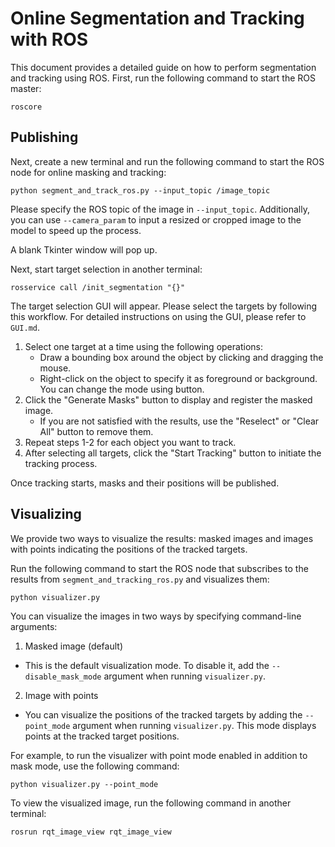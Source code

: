# Online Segmentation and Tracking with ROS
This document provides a detailed guide on how to perform segmentation and tracking using ROS.
First, run the following command to start the ROS master:
```
roscore
```
## Publishing
Next, create a new terminal and run the following command to start the ROS node for online masking and tracking:
```
python segment_and_track_ros.py --input_topic /image_topic
```
Please specify the ROS topic of the image in `--input_topic`. Additionally, you can use `--camera_param` to input a resized or cropped image to the model to speed up the process.

A blank Tkinter window will pop up.

Next, start target selection in another terminal:
```
rosservice call /init_segmentation "{}"
```
The target selection GUI will appear. Please select the targets by following this workflow. For detailed instructions on using the GUI, please refer to `GUI.md`.

1. Select one target at a time using the following operations:
    * Draw a bounding box around the object by clicking and dragging the mouse.
    * Right-click on the object to specify it as foreground or background. You can change the mode using button.
1. Click the "Generate Masks" button to display and register the masked image. 
    * If you are not satisfied with the results, use the "Reselect" or "Clear All" button to remove them.
1. Repeat steps 1-2 for each object you want to track.
1. After selecting all targets, click the "Start Tracking" button to initiate the tracking process.

Once tracking starts, masks and their positions will be published.
## Visualizing
We provide two ways to visualize the results: masked images and images with points indicating the positions of the tracked targets.

Run the following command to start the ROS node that subscribes to the results from `segment_and_tracking_ros.py` and visualizes them:
```
python visualizer.py
```
You can visualize the images in two ways by specifying command-line arguments:
1. Masked image (default)
* This is the default visualization mode. To disable it, add the `--disable_mask_mode` argument when running `visualizer.py`.
2. Image with points
* You can visualize the positions of the tracked targets by adding the `--point_mode` argument when running `visualizer.py`. This mode displays points at the tracked target positions.

For example, to run the visualizer with point mode enabled in addition to mask mode, use the following command:
```
python visualizer.py --point_mode
```
To view the visualized image, run the following command in another terminal:
```
rosrun rqt_image_view rqt_image_view 
```